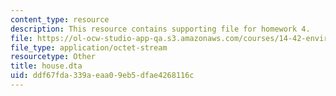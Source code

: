```yaml
---
content_type: resource
description: This resource contains supporting file for homework 4.
file: https://ol-ocw-studio-app-qa.s3.amazonaws.com/courses/14-42-environmental-policy-and-economics-spring-2011/ddf67fda339aeaa09eb5dfae4268116c_house.dta
file_type: application/octet-stream
resourcetype: Other
title: house.dta
uid: ddf67fda-339a-eaa0-9eb5-dfae4268116c
---
```

